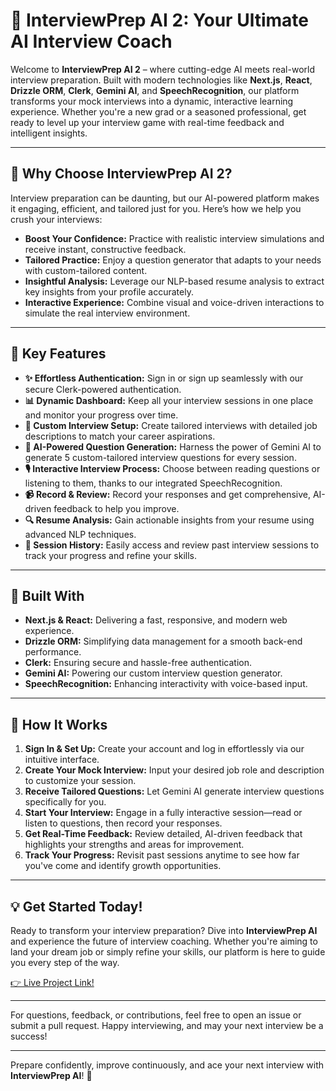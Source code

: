 # 🚀 InterviewPrep AI 2: Your Ultimate AI Interview Coach

Welcome to **InterviewPrep AI 2** – where cutting-edge AI meets real-world interview preparation. Built with modern technologies like **Next.js**, **React**, **Drizzle ORM**, **Clerk**, **Gemini AI**, and **SpeechRecognition**, our platform transforms your mock interviews into a dynamic, interactive learning experience. Whether you're a new grad or a seasoned professional, get ready to level up your interview game with real-time feedback and intelligent insights.

---

## 🌟 Why Choose InterviewPrep AI 2?

Interview preparation can be daunting, but our AI-powered platform makes it engaging, efficient, and tailored just for you. Here’s how we help you crush your interviews:

- **Boost Your Confidence:** Practice with realistic interview simulations and receive instant, constructive feedback.
- **Tailored Practice:** Enjoy a question generator that adapts to your needs with custom-tailored content.
- **Insightful Analysis:** Leverage our NLP-based resume analysis to extract key insights from your profile accurately.
- **Interactive Experience:** Combine visual and voice-driven interactions to simulate the real interview environment.

---

## 🚀 Key Features

- **✨ Effortless Authentication:** Sign in or sign up seamlessly with our secure Clerk-powered authentication.
- **📊 Dynamic Dashboard:** Keep all your interview sessions in one place and monitor your progress over time.
- **📝 Custom Interview Setup:** Create tailored interviews with detailed job descriptions to match your career aspirations.
- **🤖 AI-Powered Question Generation:** Harness the power of Gemini AI to generate 5 custom-tailored interview questions for every session.
- **🎙️ Interactive Interview Process:** Choose between reading questions or listening to them, thanks to our integrated SpeechRecognition.
- **📹 Record & Review:** Record your responses and get comprehensive, AI-driven feedback to help you improve.
- **🔍 Resume Analysis:** Gain actionable insights from your resume using advanced NLP techniques.
- **📂 Session History:** Easily access and review past interview sessions to track your progress and refine your skills.

---

## 🔧 Built With

- **Next.js & React:** Delivering a fast, responsive, and modern web experience.
- **Drizzle ORM:** Simplifying data management for a smooth back-end performance.
- **Clerk:** Ensuring secure and hassle-free authentication.
- **Gemini AI:** Powering our custom interview question generator.
- **SpeechRecognition:** Enhancing interactivity with voice-based input.

---

## 🎤 How It Works

1. **Sign In & Set Up:** Create your account and log in effortlessly via our intuitive interface.
2. **Create Your Mock Interview:** Input your desired job role and description to customize your session.
3. **Receive Tailored Questions:** Let Gemini AI generate interview questions specifically for you.
4. **Start Your Interview:** Engage in a fully interactive session—read or listen to questions, then record your responses.
5. **Get Real-Time Feedback:** Review detailed, AI-driven feedback that highlights your strengths and areas for improvement.
6. **Track Your Progress:** Revisit past sessions anytime to see how far you've come and identify growth opportunities.

---

## 💡 Get Started Today!

Ready to transform your interview preparation? Dive into **InterviewPrep AI** and experience the future of interview coaching. Whether you're aiming to land your dream job or simply refine your skills, our platform is here to guide you every step of the way.

[👉 Live Project Link!](https://interview-preparation-with-ai-mock-intervi-afzalasar7s-projects.vercel.app/)

---

For questions, feedback, or contributions, feel free to open an issue or submit a pull request. Happy interviewing, and may your next interview be a success!

---


Prepare confidently, improve continuously, and ace your next interview with **InterviewPrep AI**! 🎯
